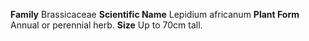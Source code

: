  **Family** Brassicaceae **Scientific Name** Lepidium africanum **Plant Form** Annual or perennial herb. **Size** Up to 70cm tall.